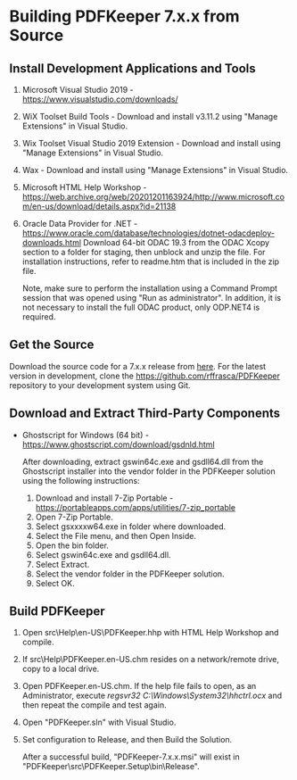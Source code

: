 # Building PDFKeeper 7.x.x from Source

##  Install Development Applications and Tools
1. Microsoft Visual Studio 2019 - https://www.visualstudio.com/downloads/
2. WiX Toolset Build Tools - Download and install v3.11.2 using "Manage Extensions" in Visual Studio.
3. Wix Toolset Visual Studio 2019 Extension - Download and install using "Manage Extensions" in Visual Studio.
4. Wax - Download and install using "Manage Extensions" in Visual Studio.
5. Microsoft HTML Help Workshop - https://web.archive.org/web/20201201163924/http://www.microsoft.com/en-us/download/details.aspx?id=21138
6. Oracle Data Provider for .NET - https://www.oracle.com/database/technologies/dotnet-odacdeploy-downloads.html
    Download 64-bit ODAC 19.3 from the ODAC Xcopy section to a folder for staging, then unblock and unzip the file.
    For installation instructions, refer to readme.htm that is included in the zip file.
    
    Note, make sure to perform the installation using a Command Prompt session that was opened using "Run as administrator". In addition, it is not necessary to install the full ODAC product, only ODP.NET4 is required.

## Get the Source
Download the source code for a 7.x.x release from [here](https://github.com/rffrasca/PDFKeeper/releases). For the latest version in development, clone the https://github.com/rffrasca/PDFKeeper repository to your development system using Git.

## Download and Extract Third-Party Components
- Ghostscript for Windows (64 bit) - https://www.ghostscript.com/download/gsdnld.html
    
    After downloading, extract gswin64c.exe and gsdll64.dll from the Ghostscript installer into the vendor folder in the PDFKeeper solution using the following instructions:
    
    1. Download and install 7-Zip Portable - https://portableapps.com/apps/utilities/7-zip_portable
    2. Open 7-Zip Portable.
    3. Select gsxxxxw64.exe in folder where downloaded.
    4. Select the File menu, and then Open Inside.
    5. Open the bin folder.
    6. Select gswin64c.exe and gsdll64.dll.
    7. Select Extract.
    8. Select the vendor folder in the PDFKeeper solution.
    9. Select OK.

## Build PDFKeeper
1. Open src\Help\en-US\PDFKeeper.hhp with HTML Help Workshop and compile.
2. If src\Help\PDFKeeper.en-US.chm resides on a network/remote drive, copy to a local drive.
3. Open PDFKeeper.en-US.chm. If the help file fails to open, as an Administrator, execute *regsvr32 C:\Windows\System32\hhctrl.ocx* and then repeat the compile and test again.
4. Open "PDFKeeper.sln" with Visual Studio.
5. Set configuration to Release, and then Build the Solution.

    After a successful build, "PDFKeeper-7.x.x.msi" will exist in "PDFKeeper\src\PDFKeeper.Setup\bin\Release".
